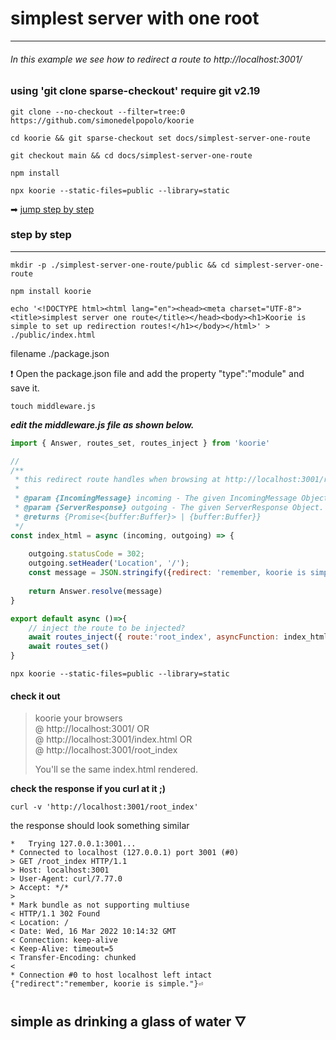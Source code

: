 # simplest server with one root

___

###### In this example we see how to redirect a route to http://localhost:3001/


### using 'git clone sparse-checkout' require git v2.19

```shell
git clone --no-checkout --filter=tree:0 https://github.com/simonedelpopolo/koorie
```

```shell
cd koorie && git sparse-checkout set docs/simplest-server-one-route
```

```shell
git checkout main && cd docs/simplest-server-one-route
```

```shell
npm install
```

```shell
npx koorie --static-files=public --library=static
```

➡︎ [jump step by step](#check-it-out)

### step by step

___

```shell
mkdir -p ./simplest-server-one-route/public && cd simplest-server-one-route
```

```shell
npm install koorie
```

```shell
echo '<!DOCTYPE html><html lang="en"><head><meta charset="UTF-8"><title>simplest server one route</title></head><body><h1>Koorie is simple to set up redirection routes!</h1></body></html>' > ./public/index.html
```

filename ./package.json

❗️ Open the package.json file and add the property "type":"module" and save it.

```shell
touch middleware.js
```

**_edit the middleware.js file as shown below._**
```javascript
import { Answer, routes_set, routes_inject } from 'koorie'

//
/**
 * this redirect route handles when browsing at http://localhost:3001/root_index
 *
 * @param {IncomingMessage} incoming - The given IncomingMessage Object.
 * @param {ServerResponse} outgoing - The given ServerResponse Object.
 * @returns {Promise<{buffer:Buffer}> | {buffer:Buffer}}
 */
const index_html = async (incoming, outgoing) => {
    
    outgoing.statusCode = 302;
    outgoing.setHeader('Location', '/');
    const message = JSON.stringify({redirect: 'remember, koorie is simple.'}).toBuffer()
    
    return Answer.resolve(message)
}

export default async ()=>{
    // inject the route to be injected?
    await routes_inject({ route:'root_index', asyncFunction: index_html  })
    await routes_set()
}
```

```shell
npx koorie --static-files=public --library=static
```

#### check it out

> koorie your browsers  
> @ http://localhost:3001/ OR  
> @ http://localhost:3001/index.html OR  
> @ http://localhost:3001/root_index
> 
> You'll se the same index.html rendered.

**check the response if you curl at it ;)**
```shell
curl -v 'http://localhost:3001/root_index'
```

the response should look something similar

```shell
*   Trying 127.0.0.1:3001...
* Connected to localhost (127.0.0.1) port 3001 (#0)
> GET /root_index HTTP/1.1
> Host: localhost:3001
> User-Agent: curl/7.77.0
> Accept: */*
> 
* Mark bundle as not supporting multiuse
< HTTP/1.1 302 Found
< Location: /
< Date: Wed, 16 Mar 2022 10:14:32 GMT
< Connection: keep-alive
< Keep-Alive: timeout=5
< Transfer-Encoding: chunked
< 
* Connection #0 to host localhost left intact
{"redirect":"remember, koorie is simple."}⏎ 
```

## simple as drinking a glass of water 🜄
